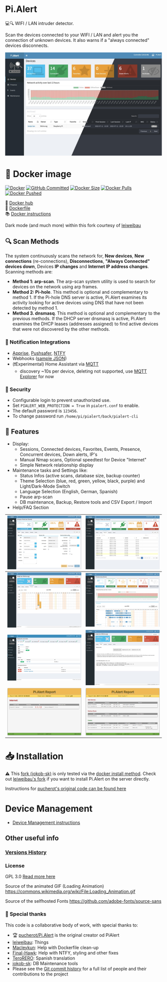 # Pi.Alert
<!--- --------------------------------------------------------------------- --->

💻🔍 WIFI / LAN intruder detector.

Scan the devices connected to your WIFI / LAN and alert you the connection of
unknown devices. It also warns if a "always connected" devices disconnects.

![Main screen][main]


# 🐳 Docker image 
[![Docker](https://img.shields.io/github/workflow/status/jokob-sk/Pi.Alert/docker?label=Build&logo=GitHub)](https://github.com/jokob-sk/Pi.Alert/actions/workflows/docker.yml)
[![GitHub Committed](https://img.shields.io/github/last-commit/jokob-sk/Pi.Alert?color=40ba12&label=Committed&logo=GitHub&logoColor=fff)](https://github.com/jokob-sk/Pi.Alert)
[![Docker Size](https://img.shields.io/docker/image-size/jokobsk/pi.alert?label=Size&logo=Docker&color=0aa8d2&logoColor=fff)](https://hub.docker.com/r/jokobsk/pi.alert)
[![Docker Pulls](https://img.shields.io/docker/pulls/jokobsk/pi.alert?label=Pulls&logo=docker&color=0aa8d2&logoColor=fff)](https://hub.docker.com/r/jokobsk/pi.alert)
[![Docker Pushed](https://img.shields.io/badge/dynamic/json?color=0aa8d2&logoColor=fff&label=Pushed&query=last_updated&url=https%3A%2F%2Fhub.docker.com%2Fv2%2Frepositories%2Fjokobsk%2Fpi.alert%2F&logo=docker&link=http://left&link=https://hub.docker.com/repository/docker/jokobsk/pi.alert)](https://hub.docker.com/r/jokobsk/pi.alert)

🐳 [Docker hub](https://registry.hub.docker.com/r/jokobsk/pi.alert) <br/>
📄 [Dockerfile](https://github.com/jokob-sk/Pi.Alert/blob/main/Dockerfile) <br/>
📚 [Docker instructions](https://github.com/jokob-sk/Pi.Alert/blob/main//dockerfiles/README.md)


Dark mode (and much more) within this fork courtesy of [leiweibau](https://github.com/leiweibau/Pi.Alert)

## 🔍 Scan Methods
The system continuously scans the network for, **New devices**, **New connections** (re-connections), **Disconnections**, **"Always Connected" devices down**, Devices **IP changes** and **Internet IP address changes**. Scanning methods are:
  - **Method 1: arp-scan**. The arp-scan system utility is used to search
        for devices on the network using arp frames.
  - **Method 2: Pi-hole**. This method is optional and complementary to
        method 1. If the Pi-hole DNS server is active, Pi.Alert examines its
        activity looking for active devices using DNS that have not been
        detected by method 1.
  - **Method 3. dnsmasq**. This method is optional and complementary to the
        previous methods. If the DHCP server dnsmasq is active, Pi.Alert
        examines the DHCP leases (addresses assigned) to find active devices
        that were not discovered by the other methods.


### 🧩 Notification Integrations 
   - [Apprise](https://hub.docker.com/r/caronc/apprise), [Pushsafer](https://www.pushsafer.com/), [NTFY](https://ntfy.sh/)
   - Webhooks ([sample JSON](docs/webhook_json_sample.json))
   - (❗Experimental) Home Assistant via [MQTT](https://www.home-assistant.io/integrations/mqtt/) 
     - discovery ~10s per device, deleting not supported, use [MQTT Explorer](https://mqtt-explorer.com/) for now


### 🔐 Security

- Configurable login to prevent unauthorized use. 
- Set `PIALERT_WEB_PROTECTION = True` in `pialert.conf` to enable. 
- The default password is `123456`.
- To change password run `/home/pi/pialert/back/pialert-cli`

## 📑 Features   
  - Display:
    - Sessions, Connected devices, Favorites, Events, Presence, Concurrent devices, Down alerts, IP's
    - Manual Nmap scans, Optional speedtest for Device "Internet"
    - Simple Network relationship display
  - Maintenance tasks and Settings like:
    - Status Infos (active scans, database size, backup counter)
    - Theme Selection (blue, red, green, yellow, black, purple) and Light/Dark-Mode Switch
    - Language Selection (English, German, Spanish)    
    - Pause arp-scan
    - DB maintenance, Backup, Restore tools and CSV Export / Import
  - Help/FAQ Section 

  | ![Screen 1][screen1] | ![Screen 2][screen2] |
  | -------------------- | -------------------- |
  | ![Screen 3][screen3] | ![Screen 4][screen4] |
  | ![Screen 5][screen5] | ![Screen 6][screen6] |
  | ![Report 1][report1] | ![Report 2][report2] |
 

# 📥 Installation
<!--- --------------------------------------------------------------------- --->

 ⚠ This [fork (jokob-sk)](https://github.com/jokob-sk/Pi.Alert) is only tested via the [docker install method](dockerfiles/README.md). Check out [leiweibau's fork](https://github.com/leiweibau/Pi.Alert/) if you want to install Pi.Alert on the server directly.

Instructions for [pucherot's original code can be found here](https://github.com/pucherot/Pi.Alert/)

# Device Management
<!--- --------------------------------------------------------------------- --->
  - [Device Management instructions](docs/DEVICE_MANAGEMENT.md)


## Other useful info
<!--- --------------------------------------------------------------------- --->

### [Versions History](docs/VERSIONS_HISTORY.md)

### License
  GPL 3.0
  [Read more here](LICENSE.txt)

  Source of the animated GIF (Loading Animation)
  https://commons.wikimedia.org/wiki/File:Loading_Animation.gif
  
  Source of the selfhosted Fonts
  https://github.com/adobe-fonts/source-sans

  
### 🥇 Special thanks 

  This code is a collaborative body of work, with special thanks to: 

   - 🏆 [pucherot/Pi.Alert](https://github.com/pucherot/Pi.Alert) is the original creator od PiAlert
   - [leiweibau](https://github.com/leiweibau/Pi.Alert): Things
   - [Macleykun](https://github.com/Macleykun): Help with Dockerfile clean-up
   - [Final-Hawk](https://github.com/Final-Hawk): Help with NTFY, styling and other fixes
   - [TeroRERO](https://github.com/terorero): Spanish translation
   - [jokob-sk](https://github.com/jokob-sk/Pi.Alert): DB Maintenance tools
   - Please see the [Git commit history](https://github.com/jokob-sk/Pi.Alert/commits/main) for a full list of people and their contributions to the project

<!--- --------------------------------------------------------------------- --->
[main]:    ./docs/img/1_devices.jpg           "Main screen"
[screen1]: ./docs/img/2_1_device_details.jpg  "Screen 1"
[screen2]: ./docs/img/2_2_device_sessions.jpg "Screen 2"
[screen3]: ./docs/img/2_3_device_presence.jpg "Screen 3"
[screen4]: ./docs/img/3_presence.jpg          "Screen 4"
[screen5]: ./docs/img/2_4_network.png         "Screen 5"
[screen6]: ./docs/img/2_5_device_nmap_ready.jpg "Screen 6"
[report1]: ./docs/img/4_report_1.jpg          "Report sample 1"
[report2]: ./docs/img/4_report_2.jpg          "Report sample 2"
[main_dark]: /docs/img/1_devices_dark.jpg     "Main screen dark"
[maintain_dark]: /docs/img/5_maintain.jpg     "Maintain screen dark"
